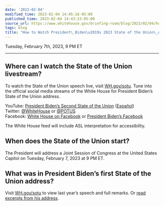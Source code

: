 ```yaml
---
date: '2023-02-04'
modified_time: 2023-02-04 14:45:16-05:00
published_time: 2023-02-04 14:43:23-05:00
source_url: https://www.whitehouse.gov/briefing-room/blog/2023/02/04/how-to-watch-president-bidens-2023-state-of-the-union-address/
tags: blog
title: "How to Watch President\_Biden\u2019s 2023 State of the Union\_Address"
---
```

 
Tuesday, February 7th, 2023, 9 PM ET

------------------------------------------------------------------------

## Where can I watch the State of the Union livestream?

To watch the State of the Union speech live,
visit [WH.gov/sotu](https://www.whitehouse.gov/sotu). Tune into the
official social media streams of the White House for President Biden’s
State of the Union address.

YouTube: [President Biden’s Second State of the
Union](https://youtu.be/gzcBTUvVp7M)
([Español](https://youtu.be/1dN6fl_yULg))  
Twitter: [@WhiteHouse](https://twitter.com/whitehouse) or [@POTUS](https://twitter.com/potus)  
Facebook: [White House on
Facebook](https://www.facebook.com/WhiteHouse/) or [President Biden’s
Facebook](https://www.facebook.com/POTUS/)

The White House feed will include ASL interpretation for accessibility.

## When does the State of the Union start?

The President will address a Joint Session of Congress at the United
States Capitol on Tuesday, February 7, 2023 at 9 PM ET.

## What was in President Biden’s first State of the Union address?

Visit [WH.gov/sotu](https://www.whitehouse.gov/sotu-2022) to view last
year’s speech and full remarks. Or [read excerpts from his
address](https://www.whitehouse.gov/briefing-room/speeches-remarks/2022/03/01/excerpts-from-president-bidens-state-of-the-union-address-as-prepared-for-delivery/).
